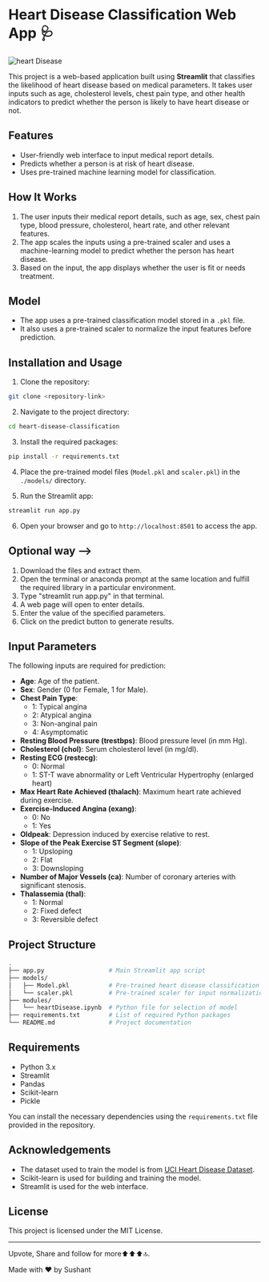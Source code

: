 # Heart Disease Classification Web App 🩺

![heart Disease](https://github.com/user-attachments/assets/ec467e06-a893-4ad6-8339-c152f5dbb01a)


This project is a web-based application built using **Streamlit** that classifies the likelihood of heart disease based on medical parameters. It takes user inputs such as age, cholesterol levels, chest pain type, and other health indicators to predict whether the person is likely to have heart disease or not.

## Features

- User-friendly web interface to input medical report details.
- Predicts whether a person is at risk of heart disease.
- Uses pre-trained machine learning model for classification.

## How It Works

1. The user inputs their medical report details, such as age, sex, chest pain type, blood pressure, cholesterol, heart rate, and other relevant features.
2. The app scales the inputs using a pre-trained scaler and uses a machine-learning model to predict whether the person has heart disease.
3. Based on the input, the app displays whether the user is fit or needs treatment.

## Model

- The app uses a pre-trained classification model stored in a `.pkl` file.
- It also uses a pre-trained scaler to normalize the input features before prediction.

## Installation and Usage

1. Clone the repository:

```bash
git clone <repository-link>
```

2. Navigate to the project directory:

```bash
cd heart-disease-classification
```

3. Install the required packages:

```bash
pip install -r requirements.txt
```

4. Place the pre-trained model files (`Model.pkl` and `scaler.pkl`) in the `./models/` directory.

5. Run the Streamlit app:

```bash
streamlit run app.py
```

6. Open your browser and go to `http://localhost:8501` to access the app.

Optional way -->
---

1. Download the files and extract them.
2. Open the terminal or anaconda prompt at the same location and fulfill the required library in a particular environment.
3. Type "streamlit run app.py" in that terminal.
4. A web page will open to enter details.
5. Enter the value of the specified parameters.
6. Click on the predict button to generate results.   

## Input Parameters

The following inputs are required for prediction:

- **Age**: Age of the patient.
- **Sex**: Gender (0 for Female, 1 for Male).
- **Chest Pain Type**:
  - 1: Typical angina
  - 2: Atypical angina
  - 3: Non-anginal pain
  - 4: Asymptomatic
- **Resting Blood Pressure (trestbps)**: Blood pressure level (in mm Hg).
- **Cholesterol (chol)**: Serum cholesterol level (in mg/dl).
- **Resting ECG (restecg)**:
  - 0: Normal
  - 1: ST-T wave abnormality or Left Ventricular Hypertrophy (enlarged heart)
- **Max Heart Rate Achieved (thalach)**: Maximum heart rate achieved during exercise.
- **Exercise-Induced Angina (exang)**:
  - 0: No
  - 1: Yes
- **Oldpeak**: Depression induced by exercise relative to rest.
- **Slope of the Peak Exercise ST Segment (slope)**:
  - 1: Upsloping
  - 2: Flat
  - 3: Downsloping
- **Number of Major Vessels (ca)**: Number of coronary arteries with significant stenosis.
- **Thalassemia (thal)**:
  - 1: Normal
  - 2: Fixed defect
  - 3: Reversible defect

## Project Structure

```bash
.
├── app.py                  # Main Streamlit app script
├── models/
│   ├── Model.pkl           # Pre-trained heart disease classification model
│   └── scaler.pkl          # Pre-trained scaler for input normalization
├── modules/
│   └── heartDisease.ipynb  # Python file for selection of model
├── requirements.txt        # List of required Python packages
└── README.md               # Project documentation
```

## Requirements

- Python 3.x
- Streamlit
- Pandas
- Scikit-learn
- Pickle

You can install the necessary dependencies using the `requirements.txt` file provided in the repository.

## Acknowledgements

- The dataset used to train the model is from [UCI Heart Disease Dataset](https://archive.ics.uci.edu/ml/datasets/heart+disease).
- Scikit-learn is used for building and training the model.
- Streamlit is used for the web interface.

## License

This project is licensed under the MIT License.

---


Upvote, Share and follow for more⬆️⬆️⬆️🔝.


Made with ❤️ by Sushant
